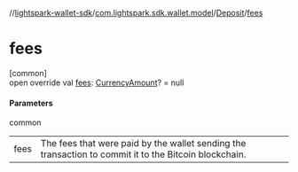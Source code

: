 //[lightspark-wallet-sdk](../../../index.md)/[com.lightspark.sdk.wallet.model](../index.md)/[Deposit](index.md)/[fees](fees.md)

# fees

[common]\
open override val [fees](fees.md): [CurrencyAmount](../-currency-amount/index.md)? = null

#### Parameters

common

| | |
|---|---|
| fees | The fees that were paid by the wallet sending the transaction to commit it to the Bitcoin blockchain. |
